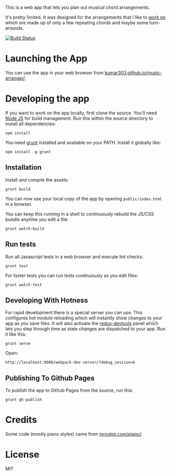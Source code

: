 This is a web app that lets you plan out musical chord arrangements.

It's pretty limited. It was designed for the arrangements
that I like to [work on](https://soundcloud.com/wingsofsunshine)
which are made up of only a few repeating chords and maybe some turn-arounds.

[![Build Status](https://travis-ci.org/kumar303/music-arranger.svg?branch=master)](https://travis-ci.org/kumar303/music-arranger)

# Launching the App

You can use the app in your web browser from
[kumar303.github.io/music-arranger/](http://kumar303.github.io/music-arranger/).

# Developing the app

If you want to work on the app locally, first clone the source.
You'll need [Node JS](https://nodejs.org/) for build management.
Run this within the source directory to install all dependencies:

    npm install

You need [grunt](http://gruntjs.com/) installed and available on your PATH.
Install it globally like:

    npm install -g grunt

## Installation

Install and compile the assets:

    grunt build

You can now use your local copy of the app by opening
`public/index.html` in a browser.

You can keep this running in a shell to continuously rebuild the JS/CSS bundle
anytime you edit a file:

    grunt watch-build

## Run tests

Run all Javascript tests in a web browser and execute lint checks:

    grunt test

For faster tests you can run tests continuously as you edit files:

    grunt watch-test

## Developing With Hotness

For rapid development there is a special server you can use.
This configures hot module reloading which will instantly show changes to your
app as you save files. It will also activate the
[redux-devtools](https://github.com/gaearon/redux-devtools)
panel which lets you step through time as state changes are
dispatched to your app.
Run it like this:

    grunt serve

Open:

    http://localhost:8080/webpack-dev-server/?debug_session=k

## Publishing To Github Pages

To publish the app to Github Pages from the source, run this:

    grunt gh-publish

# Credits

Some code (mostly piano styles) came from
[mrcoles.com/piano/](http://mrcoles.com/piano/).

# License

MIT
